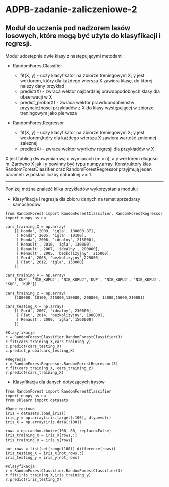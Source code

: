 # ADPB-zadanie-zaliczeniowe-2
## Moduł do uczenia pod nadzorem lasów losowych, które mogą być użyte do klasyfikacji i regresji.

Moduł udostępnia dwie klasy z następującymi metodami:

- RandomForestClassifier
  - fit(X, y) - uczy klasyfikator na zbiorze treningowym X; y jest wektorem, który dla każdego wiersza X zawiera klasę, do której należy dany przykład
  - predict(X) - zwraca wektor najbardziej prawdopodobnych klasy dla obserwacji w X
  - predict_proba(X) - zwraca wektor prawdopodobieństw przynależności przykładów z X do klasy występującej w zbiorze treningowym jako pierwsza

- RandomForestRegressor
  - fit(X, y) - uczy klasyfikator na zbiorze treningowym X; y jest wektorem,który dla każdego wiersza X zawiera wartość zmiennej zależnej
  - predict(X) - zwraca wektor wyników regresji dla przykładów w X

X jest tablicą dwuwymiarową o wymiarach (m x n), a y wektorem długości m. Zarówno X jak i y powinny być typu numpy.array.
Konstruktory klas RandomForestClassifier oraz RandomForestRegressor przyjmują jeden parametr w postaci liczby naturalnej >= 1.

------------------------------------------

Poniżej można znaleźć kilka przykładów wykorzystania modułu:

- Klasyfikacja i regresja dla zbioru danych na temat sprzedarzy samochodów

```
from RandomForest import RandomForestClassifier, RandomForestRegressor
import numpy as np

cars_training_X = np.array(
    [['Honda', 2009, 'igla', 180000.87],
     ['Honda', 2005, 'igla', 10100],
     ['Honda', 2006, 'idealny', 215000],
     ['Renault', 2010, 'igla', 130000],
     ['Renault', 2007, 'idealny', 200000],
     ['Renault', 2005, 'bezkolizyjny', 215000],
     ['Ford', 2008, 'bezkolizyjny',225000],
     ['Fiat', 2012, 'igla', 130000]
    ])

cars_training_y = np.array(
    ['KUP', 'NIE_KUPUJ', 'NIE_KUPUJ','KUP', 'NIE_KUPUJ', 'NIE_KUPUJ', 'KUP', 'KUP'])

cars_training_z = np.array(
    [180000, 10100, 215000,130000, 200000, 13000,15000,21000])

cars_testing_X = np.array(
    [['Ford', 2007, 'idealny', 230000],
     ['Fiat', 2014, 'bezkolizyjny', 198000],
     ['Renault', 2000, 'igla', 1560000]
    ])

#Klasyfikacja
c = RandomForestClassifier.RandomForestClassifier(3)
c.fit(cars_training_X,cars_training_y)
c.predict(cars_testing_X)
c.predict_proba(cars_testing_X)

#Regresja
r = RandomForestRegressor.RandomForestRegressor(3)
r.fit(cars_training_X, cars_training_z)
r.predict(cars_training_X)
```

- Klasyfikacja dla danych dotyczących irysów

```
from RandomForest import RandomForestClassifier
import numpy as np
from sklearn import datasets

#Dane testowe
iris = datasets.load_iris()
iris_y = np.array(iris.target[:100], dtype=str)
iris_X = np.array(iris.data[:100])

rows = np.random.choice(100, 80, replace=False)
iris_training_X = iris_X[rows,:]
iris_training_y = iris_y[rows]

not_rows = list(set(range(100)).difference(rows))
iris_testing_X = iris_X[not_rows,:]
iris_testing_y = iris_y[not_rows]

#Klasyfikacja
r = RandomForestClassifier.RandomForestClassifier(3)
r.fit(iris_training_X,iris_training_y)
r.predict(iris_testing_X)
```





